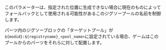 このパラメーターは、指定された位置に生成できない場合に現在のものによってフォールバックとして使用される可能性があるこのジグソープールの名前を制御します。

パーツ内のジグソーブロックの「ターゲットプール」が`${modid}:${registryname}_<pool_name>`に設定されている場合、ゲームはこのプールからのパーツをそれらに対して配置します。